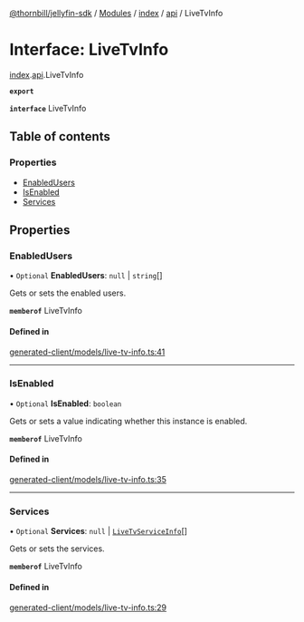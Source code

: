 [@thornbill/jellyfin-sdk](../README.md) / [Modules](../modules.md) / [index](../modules/index.md) / [api](../modules/index.api.md) / LiveTvInfo

# Interface: LiveTvInfo

[index](../modules/index.md).[api](../modules/index.api.md).LiveTvInfo

**`export`**

**`interface`** LiveTvInfo

## Table of contents

### Properties

- [EnabledUsers](index.api.LiveTvInfo.md#enabledusers)
- [IsEnabled](index.api.LiveTvInfo.md#isenabled)
- [Services](index.api.LiveTvInfo.md#services)

## Properties

### EnabledUsers

• `Optional` **EnabledUsers**: ``null`` \| `string`[]

Gets or sets the enabled users.

**`memberof`** LiveTvInfo

#### Defined in

[generated-client/models/live-tv-info.ts:41](https://github.com/thornbill/jellyfin-sdk-typescript/blob/eb13db7/src/generated-client/models/live-tv-info.ts#L41)

___

### IsEnabled

• `Optional` **IsEnabled**: `boolean`

Gets or sets a value indicating whether this instance is enabled.

**`memberof`** LiveTvInfo

#### Defined in

[generated-client/models/live-tv-info.ts:35](https://github.com/thornbill/jellyfin-sdk-typescript/blob/eb13db7/src/generated-client/models/live-tv-info.ts#L35)

___

### Services

• `Optional` **Services**: ``null`` \| [`LiveTvServiceInfo`](index.api.LiveTvServiceInfo.md)[]

Gets or sets the services.

**`memberof`** LiveTvInfo

#### Defined in

[generated-client/models/live-tv-info.ts:29](https://github.com/thornbill/jellyfin-sdk-typescript/blob/eb13db7/src/generated-client/models/live-tv-info.ts#L29)
